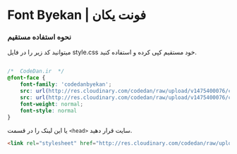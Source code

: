 # Font Byekan | فونت یکان

### نحوه استفاده مستقیم

میتوانید کد زیر را در فایل style.css خود مستقیم کپی کرده و استفاده کنید.


```css

/*  CodeDan.ir  */
@font-face {
	font-family: 'codedanbyekan';
	src: url(http://res.cloudinary.com/codedan/raw/upload/v1475400076/codedanbyekan_qpmwvj.eot);
	src: url(http://res.cloudinary.com/codedan/raw/upload/v1475400076/codedanbyekan_qpmwvj.eot?#iefix) format("embedded-opentype"), url(http://res.cloudinary.com/codedan/raw/upload/v1475400207/codedanbyekan_x8vasv.woff) format("woff"), url(http://res.cloudinary.com/codedan/raw/upload/v1475400193/codedanbyekan_gj4xrv.ttf) format("truetype"), url(http://res.cloudinary.com/codedan/raw/upload/v1475400244/codedanbyekan_aqxhly.svg#Byekan) format("svg");
	font-weight: normal;
	font-style: normal
}

```

یا این لینک را در قسمت `<head>` سایت قرار دهید.
```html
<link rel="stylesheet" href="http://res.cloudinary.com/codedan/raw/upload/v1475400623/font-yekan_pxx2y5.css" media="screen"> 
```
